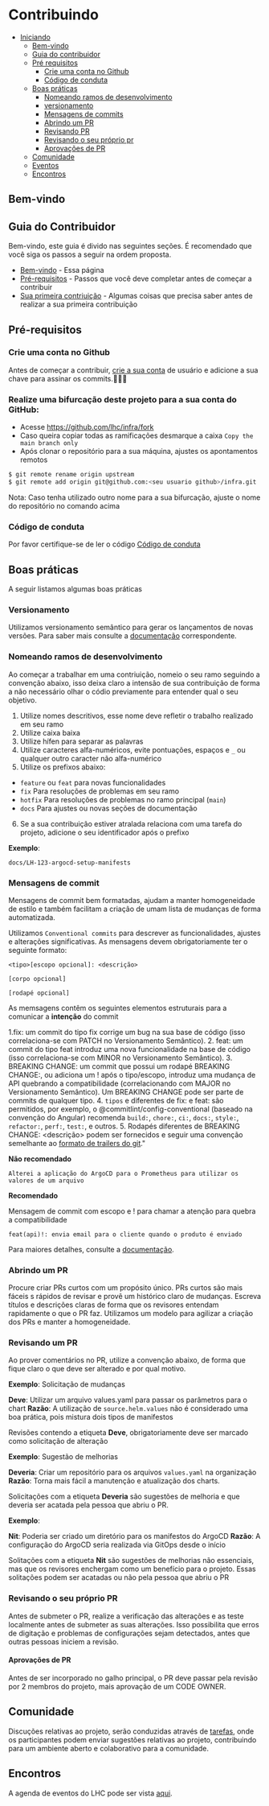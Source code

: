 # Contribuindo

- [Iniciando](#iniciando)
  - [Bem-vindo](#bem-vindo)
  - [Guia do contribuidor](#guia-do-contribuidor)
  - [Pré requisitos](#pre-requisitos)
    - [Crie uma conta no Github](#crie-uma-conta-no-github)
    - [Código de conduta](#codigo-de-conduta)
  - [Boas práticas](#boas-praticas)
    - [Nomeando ramos de desenvolvimento](#nomeando-galhos-de-desenvolvimento)
    - [versionamento](#versionamento)
    - [Mensagens de commits](#mensagens-de-commits)
    - [Abrindo um PR](#abrindo-um-pr)
    - [Revisando PR](#revisando-um-pr)
    - [Revisando o seu próprio pr](#revisando-o-seu-proprio-pr)
    - [Aprovações de PR](#aprovacoes-de-pr)
  - [Comunidade](#comunidade)
  - [Eventos](#eventos)
  - [Encontros](#encontros)

## Bem-vindo

## Guia do Contribuidor

Bem-vindo, este guia é divido nas seguintes seções.
É recomendado que você siga os passos a seguir na ordem proposta.

- [Bem-vindo](#bem-vindo) - Essa página
- [Pré-requisitos](#pre-requisitos) - Passos que você deve completar antes
   de começar a contribuir
- [Sua primeira contriuição](./FIRST-CONTRIBUTION.md) - Algumas coisas que precisa saber
  antes de realizar a sua primeira contribuição

## Pré-requisitos

### Crie uma conta no Github

Antes de começar a contribuir, [crie a sua conta](http://github.com/signup) de usuário e adicione a sua chave para assinar os commits.

### Realize uma bifurcação deste projeto para a sua conta do GitHub:

- Acesse https://github.com/lhc/infra/fork
- Caso queira copiar todas as ramificações desmarque a caixa `Copy the main branch only`
- Após clonar o repositório para a sua máquina, ajustes os apontamentos remotos
```sh
$ git remote rename origin upstream
$ git remote add origin git@github.com:<seu usuario github>/infra.git 
```

Nota: Caso tenha utilizado outro nome para a sua bifurcação, ajuste o nome do repositório no comando acima


### Código de conduta

Por favor certifique-se de ler o código [Código de conduta](https://github.com/lhc/estatuto/blob/master/src/codigo_conduta.md)

## Boas práticas

A seguir listamos algumas boas práticas

### Versionamento

Utilizamos versionamento semântico para gerar os lançamentos de novas versões. Para saber mais consulte a [documentação](https://semver.org/lang/pt-BR/) correspondente.

### Nomeando ramos de desenvolvimento

Ao começar a trabalhar em uma contriuição, nomeio o seu ramo seguindo a convenção abaixo, isso deixa claro a intensão 
de sua contribuição de forma a não necessário olhar o códio previamente para entender qual o seu objetivo.

1. Utilize nomes descritivos, esse nome deve refletir o trabalho realizado em seu ramo
2. Utilize caixa baixa
3. Utilize hífen para separar as palavras
4. Utilize caracteres alfa-numéricos, evite pontuações, espaços e `_` ou qualquer outro caracter não alfa-numérico
5. Utilize os prefixos abaixo:

  - `feature` ou `feat` para novas funcionalidades
  - `fix` Para resoluções de problemas em seu ramo
  - `hotfix` Para resoluções de problemas no ramo principal (`main`)
  - `docs` Para ajustes ou novas seções de documentação
6. Se a sua contribuição estiver atralada relaciona com uma tarefa do projeto, adicione o seu identificador após o prefixo

**Exemplo**:

```
docs/LH-123-argocd-setup-manifests
```

### Mensagens de commit

Mensagens de commit bem formatadas, ajudam a manter homogeneidade de estilo e também facilitam a criação de umam lista
de mudanças de forma automatizada.

Utilizamos `Conventional commits` para descrever as funcionalidades, ajustes e alterações significativas.
As mensagens devem obrigatoriamente ter o seguinte formato:

```
<tipo>[escopo opcional]: <descrição>

[corpo opcional]

[rodapé opcional]
````

As memsagens contêm os seguintes elementos estruturais para a comunicar a **intenção** do commit


1.fix: um commit do tipo fix corrige um bug na sua base de código (isso correlaciona-se com PATCH no Versionamento Semântico). 
2. feat: um commit do tipo feat introduz uma nova funcionalidade na base de código (isso correlaciona-se com MINOR no Versionamento Semântico).
3. BREAKING CHANGE: um commit que possui um rodapé BREAKING CHANGE:, ou adiciona um ! após o tipo/escopo, introduz uma mudança de API quebrando a compatibilidade (correlacionando com MAJOR no Versionamento Semântico). 
   Um BREAKING CHANGE pode ser parte de commits de qualquer tipo. 
4. `tipos` e diferentes de fix: e feat: são permitidos, por exemplo, o @commitlint/config-conventional (baseado na convenção do Angular)
    recomenda `build:`, `chore:`, `ci:`, `docs:`, `style:`, `refactor:`, `perf:`, `test:`, e outros. 
5. Rodapés diferentes de BREAKING CHANGE: <descrição> podem ser fornecidos e seguir uma convenção semelhante ao [formato de trailers do git](https://git-scm.com/docs/git-interpret-trailers/pt_BR)."

**Não recomendado**

```
Alterei a aplicação do ArgoCD para o Prometheus para utilizar os valores de um arquivo
```

**Recomendado**

Mensagem de commit com escopo e ! para chamar a atenção para quebra a compatibilidade
```
feat(api)!: envia email para o cliente quando o produto é enviado
```

Para maiores detalhes, consulte a [documentação](https://www.conventionalcommits.org/pt-br/v1.0.0/).

### Abrindo um PR

Procure criar PRs curtos com um propósito único. PRs curtos são mais fáceis s rápidos de revisar e provê um histórico claro de mudanças.
Escreva títulos e descrições claras de forma que os revisores entendam rapidamente o que o PR faz. Utilizamos um modelo para agilizar a criação dos PRs e
manter a homogeneidade.

### Revisando um PR

Ao prover comentários no PR, utilize a convenção abaixo, de forma que fique claro o que deve ser alterado e por qual motivo.

**Exemplo**: Solicitação de mudanças

**Deve**: Utilizar um arquivo values.yaml para passar os parâmetros para o chart 
**Razão**: A utilização de `source.helm.values` não é considerado uma boa prática, pois mistura dois tipos de manifestos

Revisões contendo a etiqueta **Deve**, obrigatoriamente deve ser marcado como solicitação de alteração

**Exemplo**: Sugestão de melhorias

**Deveria**: Criar um repositório para os arquivos `values.yaml` na organização
**Razão**: Torna mais fácil a manutenção e atualização dos charts.

Solicitações com a etiqueta **Deveria** são sugestões de melhoria e que deveria ser acatada pela pessoa que abriu o PR.

**Exemplo**:

**Nit**: Poderia ser criado um diretório para os manifestos do ArgoCD
**Razão**: A configuração do ArgoCD seria realizada via GitOps desde o início

Solitações com a etiqueta **Nit** são sugestões de melhorias não essenciais, mas que os revisores enchergam como um benefício para o projeto.
Essas solitações podem ser acatadas ou não pela pessoa que abriu o PR

### Revisando o seu próprio PR

Antes de submeter o PR, realize a verificação das alterações e as teste localmente antes de submeter as suas alterações. Isso possibilita
que erros de digitação e problemas de configurações sejam detectados, antes que outras pessoas iniciem a revisão.

#### Aprovações de PR

Antes de ser incorporado no galho principal, o PR deve passar pela revisão por 2 membros do projeto, mais aprovação de um CODE OWNER.

## Comunidade

Discuções relativas ao projeto, serão conduzidas através de [tarefas](https://github.com/lhc/infra/issues), onde os participantes
podem enviar sugestões relativas ao projeto, contribuindo para um ambiente aberto e colaborativo para a comunidade. 

## Encontros

A agenda de eventos do LHC pode ser vista [aqui](https://eventos.lhc.net.br/).

